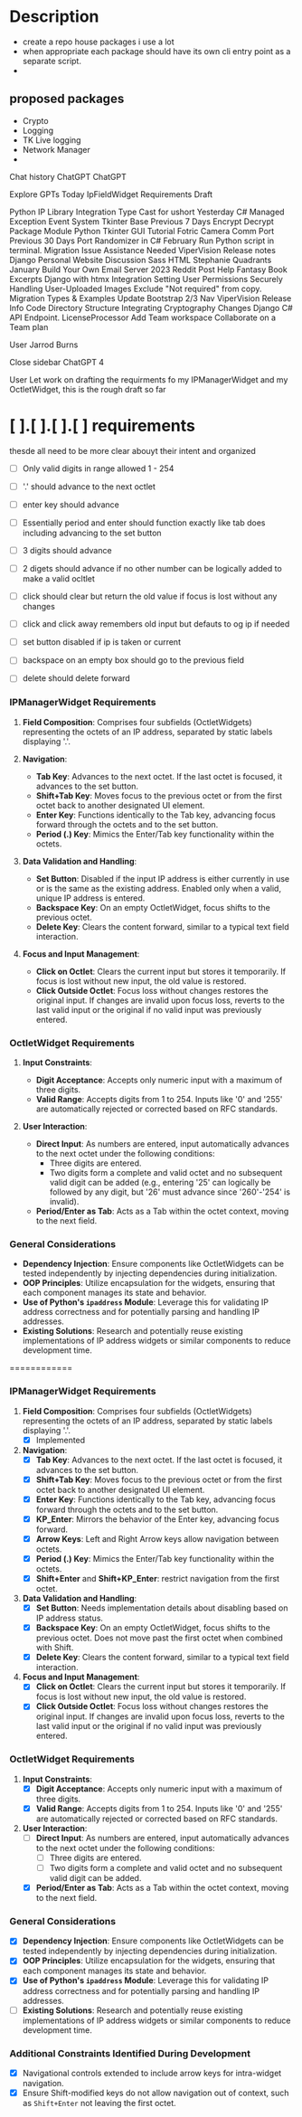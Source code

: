# Description
- create a repo house packages i use a lot
- when appropriate each package should have its own cli entry point as a separate script.
- 
## proposed packages
- Crypto
- Logging
- TK Live logging
- Network Manager
- 


Chat history
ChatGPT
ChatGPT

Explore GPTs
Today
IpFieldWidget Requirements Draft


Python IP Library Integration
Type Cast for ushort
Yesterday
C# Managed Exception Event System
Tkinter Base
Previous 7 Days
Encrypt Decrypt Package Module
Python Tkinter GUI Tutorial
Fotric Camera Comm Port
Previous 30 Days
Port Randomizer in C#
February
Run Python script in terminal.
Migration Issue Assistance Needed
ViperVision Release notes
Django Personal Website Discussion
Sass HTML Stephanie Quadrants
January
Build Your Own Email Server
2023
Reddit Post Help
Fantasy Book Excerpts
Django with htmx Integration
Setting User Permissions
Securely Handling User-Uploaded Images
Exclude "Not required" from copy.
Migration Types & Examples
Update Bootstrap 2/3 Nav
ViperVision Release Info
Code Directory Structure
Integrating Cryptography Changes
Django C# API Endpoint.
LicenseProcessor
Add Team workspace
Collaborate on a Team plan

User
Jarrod Burns

Close sidebar
ChatGPT 4

User
Let work on drafting the requirments fo my IPManagerWidget and my OctletWidget, this is the rough draft so far 

# [ ].[ ].[ ].[ ] requirements
thesde all need to be more clear abouyt their intent and organized

- [ ] Only valid digits in range allowed 1 - 254
- [ ] '.' should advance to the next octlet
- [ ] enter key should advance
- [ ] Essentially period and enter should function exactly like tab does including advancing to the set button
- [ ] 3 digits should advance
- [ ] 2 digets should advance if no other number can be logically added to make a valid ocltlet
- [ ] click should clear but return the old value if focus is lost without any changes
- [ ] click and click away remembers old input but defauts to og ip if needed
- [ ] set button disabled if ip is taken or current
- [ ] backspace on an empty box should go to the previous field
- [ ] delete should delete forward




### IPManagerWidget Requirements

1. **Field Composition**: Comprises four subfields (OctletWidgets) representing the octets of an IP address, separated by static labels displaying '.'.

2. **Navigation**:
   - **Tab Key**: Advances to the next octet. If the last octet is focused, it advances to the set button.
   - **Shift+Tab Key**: Moves focus to the previous octet or from the first octet back to another designated UI element.
   - **Enter Key**: Functions identically to the Tab key, advancing focus forward through the octets and to the set button.
   - **Period (.) Key**: Mimics the Enter/Tab key functionality within the octets.

3. **Data Validation and Handling**:
   - **Set Button**: Disabled if the input IP address is either currently in use or is the same as the existing address. Enabled only when a valid, unique IP address is entered.
   - **Backspace Key**: On an empty OctletWidget, focus shifts to the previous octet.
   - **Delete Key**: Clears the content forward, similar to a typical text field interaction.

4. **Focus and Input Management**:
   - **Click on Octlet**: Clears the current input but stores it temporarily. If focus is lost without new input, the old value is restored.
   - **Click Outside Octlet**: Focus loss without changes restores the original input. If changes are invalid upon focus loss, reverts to the last valid input or the original if no valid input was previously entered.

### OctletWidget Requirements

1. **Input Constraints**:
   - **Digit Acceptance**: Accepts only numeric input with a maximum of three digits.
   - **Valid Range**: Accepts digits from 1 to 254. Inputs like '0' and '255' are automatically rejected or corrected based on RFC standards.

2. **User Interaction**:
   - **Direct Input**: As numbers are entered, input automatically advances to the next octet under the following conditions:
     - Three digits are entered.
     - Two digits form a complete and valid octet and no subsequent valid digit can be added (e.g., entering '25' can logically be followed by any digit, but '26' must advance since '260'-'254' is invalid).
   - **Period/Enter as Tab**: Acts as a Tab within the octet context, moving to the next field.

### General Considerations

- **Dependency Injection**: Ensure components like OctletWidgets can be tested independently by injecting dependencies during initialization.
- **OOP Principles**: Utilize encapsulation for the widgets, ensuring that each component manages its state and behavior.
- **Use of Python's `ipaddress` Module**: Leverage this for validating IP address correctness and for potentially parsing and handling IP addresses.
- **Existing Solutions**: Research and potentially reuse existing implementations of IP address widgets or similar components to reduce development time.



============


### IPManagerWidget Requirements

1. **Field Composition**: Comprises four subfields (OctletWidgets) representing the octets of an IP address, separated by static labels displaying '.'.
   - [x] Implemented

2. **Navigation**:
   - [x] **Tab Key**: Advances to the next octet. If the last octet is focused, it advances to the set button.
   - [x] **Shift+Tab Key**: Moves focus to the previous octet or from the first octet back to another designated UI element.
   - [x] **Enter Key**: Functions identically to the Tab key, advancing focus forward through the octets and to the set button.
   - [x] **KP_Enter**: Mirrors the behavior of the Enter key, advancing focus forward.
   - [x] **Arrow Keys**: Left and Right Arrow keys allow navigation between octets.
   - [x] **Period (.) Key**: Mimics the Enter/Tab key functionality within the octets.
   - [x] **Shift+Enter** and **Shift+KP_Enter**: restrict navigation from the first octet.

3. **Data Validation and Handling**:
   - [x] **Set Button**: Needs implementation details about disabling based on IP address status.
   - [x] **Backspace Key**: On an empty OctletWidget, focus shifts to the previous octet. Does not move past the first octet when combined with Shift.
   - [x] **Delete Key**: Clears the content forward, similar to a typical text field interaction.

4. **Focus and Input Management**:
   - [x] **Click on Octlet**: Clears the current input but stores it temporarily. If focus is lost without new input, the old value is restored.
   - [x] **Click Outside Octlet**: Focus loss without changes restores the original input. If changes are invalid upon focus loss, reverts to the last valid input or the original if no valid input was previously entered.

### OctletWidget Requirements

1. **Input Constraints**:
   - [x] **Digit Acceptance**: Accepts only numeric input with a maximum of three digits.
   - [x] **Valid Range**: Accepts digits from 1 to 254. Inputs like '0' and '255' are automatically rejected or corrected based on RFC standards.

2. **User Interaction**:
   - [ ] **Direct Input**: As numbers are entered, input automatically advances to the next octet under the following conditions:
     - [ ] Three digits are entered.
     - [ ] Two digits form a complete and valid octet and no subsequent valid digit can be added.
   - [x] **Period/Enter as Tab**: Acts as a Tab within the octet context, moving to the next field.

### General Considerations

- [x] **Dependency Injection**: Ensure components like OctletWidgets can be tested independently by injecting dependencies during initialization.
- [x] **OOP Principles**: Utilize encapsulation for the widgets, ensuring that each component manages its state and behavior.
- [x] **Use of Python's `ipaddress` Module**: Leverage this for validating IP address correctness and for potentially parsing and handling IP addresses.
- [ ] **Existing Solutions**: Research and potentially reuse existing implementations of IP address widgets or similar components to reduce development time.

### Additional Constraints Identified During Development

- [x] Navigational controls extended to include arrow keys for intra-widget navigation.
- [x] Ensure Shift-modified keys do not allow navigation out of context, such as `Shift+Enter` not leaving the first octet.
